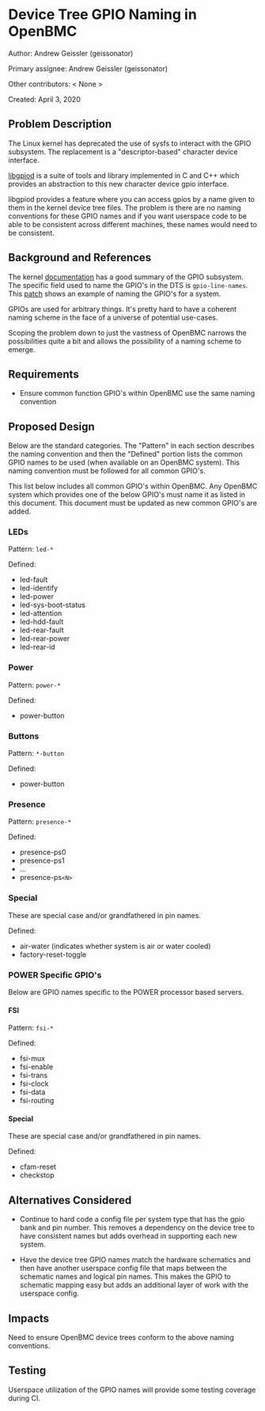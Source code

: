 # Device Tree GPIO Naming in OpenBMC

Author: Andrew Geissler (geissonator)

Primary assignee: Andrew Geissler (geissonator)

Other contributors:
  < None >

Created: April 3, 2020

## Problem Description
The Linux kernel has deprecated the use of sysfs to interact with the GPIO
subsystem. The replacement is a "descriptor-based" character device interface.

[libgpiod][1] is a suite of tools and library implemented in C and C++ which
provides an abstraction to this new character device gpio interface.

libgpiod provides a feature where you can access gpios by a name given to
them in the kernel device tree files. The problem is there are no naming
conventions for these GPIO names and if you want userspace code to be able
to be consistent across different machines, these names would need to be
consistent.

## Background and References
The kernel [documentation][2] has a good summary of the GPIO subsystem. The
specific field used to name the GPIO's in the DTS is `gpio-line-names`.
This [patch][3] shows an example of naming the GPIO's for a system.

GPIOs are used for arbitrary things. It's pretty hard to have a coherent naming
scheme in the face of a universe of potential use-cases.

Scoping the problem down to just the vastness of OpenBMC narrows the
possibilities quite a bit and allows the possibility of a naming scheme to
emerge.

## Requirements
- Ensure common function GPIO's within OpenBMC use the same naming convention

## Proposed Design
Below are the standard categories. The "Pattern" in each section describes the
naming convention and then the "Defined" portion lists the common GPIO names to
be used (when available on an OpenBMC system). This naming convention must be
followed for all common GPIO's.

This list below includes all common GPIO's within OpenBMC. Any OpenBMC
system which provides one of the below GPIO's must name it as listed in
this document. This document must be updated as new common GPIO's are added.

### LEDs
Pattern: `led-*`

Defined:
- led-fault
- led-identify
- led-power
- led-sys-boot-status
- led-attention
- led-hdd-fault
- led-rear-fault
- led-rear-power
- led-rear-id

### Power
Pattern: `power-*`

Defined:
- power-button

### Buttons
Pattern: `*-button`

Defined:
- power-button

### Presence
Pattern: `presence-*`

Defined:
- presence-ps0
- presence-ps1
- ...
- presence-ps`<N>`

### Special
These are special case and/or grandfathered in pin names.

Defined:
- air-water (indicates whether system is air or water cooled)
- factory-reset-toggle

### POWER Specific GPIO's
Below are GPIO names specific to the POWER processor based servers.

#### FSI
Pattern: `fsi-*`

Defined:
- fsi-mux
- fsi-enable
- fsi-trans
- fsi-clock
- fsi-data
- fsi-routing

#### Special
These are special case and/or grandfathered in pin names.

Defined:
- cfam-reset
- checkstop

## Alternatives Considered
- Continue to hard code a config file per system type that has the
gpio bank and pin number. This removes a dependency on the device tree to
have consistent names but adds overhead in supporting each new system.

- Have the device tree GPIO names match the hardware schematics and then
have another userspace config file that maps between the schematic names
and logical pin names. This makes the GPIO to schematic mapping easy but
adds an additional layer of work with the userspace config.

## Impacts
Need to ensure OpenBMC device trees conform to the above naming conventions.

## Testing
Userspace utilization of the GPIO names will provide some testing coverage
during CI.

[1]: https://git.kernel.org/pub/scm/libs/libgpiod/libgpiod.git/about/
[2]: https://www.kernel.org/doc/html/latest/driver-api/gpio/index.html
[3]: https://lore.kernel.org/linux-arm-kernel/20200306170218.79698-1-geissonator@yahoo.com/
